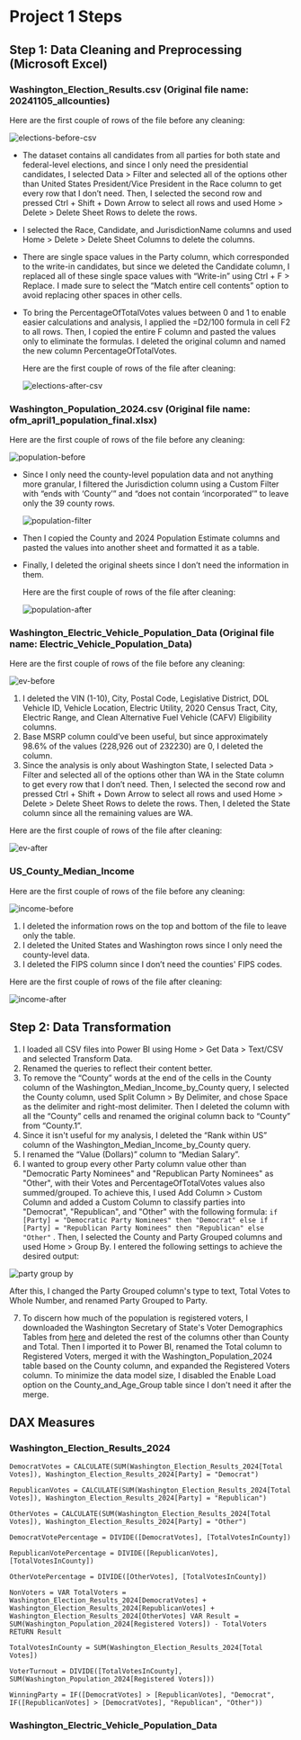 # Project 1 Steps

## Step 1: Data Cleaning and Preprocessing (Microsoft Excel)

### Washington_Election_Results.csv (Original file name: 20241105_allcounties)

  Here are the first couple of rows of the file before any cleaning:

  ![elections-before-csv](https://github.com/user-attachments/assets/de353dc6-d0f2-4267-8610-15af367bc131)

* The dataset contains all candidates from all parties for both state and federal-level elections, and since I only need the presidential candidates, I selected Data > Filter and selected all of the options other than United States President/Vice President in the Race column to get every row that I don’t need. Then, I selected the second row and pressed Ctrl + Shift + Down Arrow to select all rows and used Home > Delete > Delete Sheet Rows to delete the rows.
* I selected the Race, Candidate, and JurisdictionName columns and used Home > Delete > Delete Sheet Columns to delete the columns.
* There are single space values in the Party column, which corresponded to the write-in candidates, but since we deleted the Candidate column, I replaced all of these single space values with “Write-in” using Ctrl + F > Replace. I made sure to select the “Match entire cell contents” option to avoid replacing other spaces in other cells.
* To bring the PercentageOfTotalVotes values between 0 and 1 to enable easier calculations and analysis, I applied the =D2/100 formula in cell F2 to all rows. Then, I copied the entire F column and pasted the values only to eliminate the formulas. I deleted the original column and named the new column PercentageOfTotalVotes.

  Here are the first couple of rows of the file after cleaning:

  ![elections-after-csv](https://github.com/user-attachments/assets/1ffd38bf-6951-4715-a2c7-33fed59c0b63)

### Washington_Population_2024.csv (Original file name: ofm_april1_population_final.xlsx)

  Here are the first couple of rows of the file before any cleaning:

  ![population-before](https://github.com/user-attachments/assets/9c1b006b-9d97-4b59-9bb5-ccc8042ecadb)

* Since I only need the county-level population data and not anything more granular, I filtered the Jurisdiction column using a Custom Filter with “ends with ‘County’” and “does not contain ‘incorporated’” to leave only the 39 county rows.

  ![population-filter](https://github.com/user-attachments/assets/297cbe8f-67a8-4bb2-ac9d-ecd6c9f03240)

* Then I copied the County and 2024 Population Estimate columns and pasted the values into another sheet and formatted it as a table.
* Finally, I deleted the original sheets since I don’t need the information in them.

  Here are the first couple of rows of the file after cleaning:

  ![population-after](https://github.com/user-attachments/assets/59cc68af-35df-4b4c-8fa8-d01180c1677c)

### Washington_Electric_Vehicle_Population_Data (Original file name: Electric_Vehicle_Population_Data)

  Here are the first couple of rows of the file before any cleaning:

  ![ev-before](https://github.com/user-attachments/assets/156fccdb-0c0e-43f8-9f2a-3e479e74d20d)

1. I deleted the VIN (1-10), City, Postal Code, Legislative District, DOL Vehicle ID, Vehicle Location, Electric Utility, 2020 Census Tract, City, Electric Range, and Clean Alternative Fuel Vehicle (CAFV) Eligibility columns.
2. Base MSRP column could’ve been useful, but since approximately 98.6% of the values (228,926 out of 232230) are 0, I deleted the column.
3. Since the analysis is only about Washington State, I selected Data > Filter and selected all of the options other than WA in the State column to get every row that I don’t need. Then, I selected the second row and pressed Ctrl + Shift + Down Arrow to select all rows and used Home > Delete > Delete Sheet Rows to delete the rows. Then, I deleted the State column since all the remaining values are WA.

  Here are the first couple of rows of the file after cleaning:

  ![ev-after](https://github.com/user-attachments/assets/fa7f39bc-462e-48f2-a402-90f43c58555d)

### US_County_Median_Income

  Here are the first couple of rows of the file before any cleaning:

  ![income-before](https://github.com/user-attachments/assets/3f34e0b0-64fd-4f09-9e8a-bd41cc4cf30b)

1. I deleted the information rows on the top and bottom of the file to leave only the table.
2. I deleted the United States and Washington rows since I only need the county-level data.
3. I deleted the FIPS column since I don’t need the counties' FIPS codes.

  Here are the first couple of rows of the file after cleaning:

  ![income-after](https://github.com/user-attachments/assets/dfffbb94-4ca9-4357-879c-726db26acf1f)

## Step 2: Data Transformation

1. I loaded all CSV files into Power BI using Home > Get Data > Text/CSV and selected Transform Data.
2. Renamed the queries to reflect their content better.
3. To remove the “County” words at the end of the cells in the County column of the Washington_Median_Income_by_County query, I selected the County column, used Split Column > By Delimiter, and chose Space as the delimiter and right-most delimiter. Then I deleted the column with all the “County” cells and renamed the original column back to “County” from “County.1”.
4. Since it isn't useful for my analysis, I deleted the “Rank within US” column of the Washington_Median_Income_by_County query.
5. I renamed the “Value (Dollars)” column to “Median Salary”.
6. I wanted to group every other Party column value other than "Democratic Party Nominees" and "Republican Party Nominees" as "Other", with their Votes and PercentageOfTotalVotes values also summed/grouped. To achieve this, I used Add Column > Custom Column and added a Custom Column to classify parties into "Democrat", "Republican", and "Other" with the following formula: `if [Party] = "Democratic Party Nominees" then "Democrat"
else if [Party] = "Republican Party Nominees" then "Republican"
else "Other"` . Then, I selected the County and Party Grouped columns and used Home > Group By. I entered the following settings to achieve the desired output:

![party group by](https://github.com/user-attachments/assets/2ed81727-c746-40ed-ac23-afaaa89bc13d)

After this, I changed the Party Grouped column's type to text, Total Votes to Whole Number, and renamed Party Grouped to Party.

7. To discern how much of the population is registered voters, I downloaded the Washington Secretary of State's Voter Demographics Tables from [here](https://www.sos.wa.gov/elections/data-research/reports-data-and-statistics/voter-demographics) and deleted the rest of the columns other than County and Total. Then I imported it to Power BI, renamed the Total column to Registered Voters, merged it with the Washington_Population_2024 table based on the County column, and expanded the Registered Voters column. To minimize the data model size, I disabled the Enable Load option on the County_and_Age_Group table since I don't need it after the merge.

## DAX Measures

### Washington_Election_Results_2024

`DemocratVotes = CALCULATE(SUM(Washington_Election_Results_2024[Total Votes]), Washington_Election_Results_2024[Party] = "Democrat")`

`RepublicanVotes = CALCULATE(SUM(Washington_Election_Results_2024[Total Votes]), Washington_Election_Results_2024[Party] = "Republican")`

`OtherVotes = CALCULATE(SUM(Washington_Election_Results_2024[Total Votes]), Washington_Election_Results_2024[Party] = "Other")`

`DemocratVotePercentage = DIVIDE([DemocratVotes], [TotalVotesInCounty])`

`RepublicanVotePercentage = DIVIDE([RepublicanVotes], [TotalVotesInCounty])`

`OtherVotePercentage = DIVIDE([OtherVotes], [TotalVotesInCounty])`

`NonVoters = VAR TotalVoters = Washington_Election_Results_2024[DemocratVotes] + Washington_Election_Results_2024[RepublicanVotes] + Washington_Election_Results_2024[OtherVotes]
VAR Result = SUM(Washington_Population_2024[Registered Voters]) - TotalVoters
RETURN Result`

`TotalVotesInCounty = SUM(Washington_Election_Results_2024[Total Votes])`

`VoterTurnout = DIVIDE([TotalVotesInCounty], SUM(Washington_Population_2024[Registered Voters]))`

`WinningParty = IF([DemocratVotes] > [RepublicanVotes], "Democrat", IF([RepublicanVotes] > [DemocratVotes], "Republican", "Other"))`

### Washington_Electric_Vehicle_Population_Data

